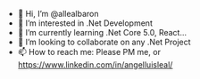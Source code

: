 - 👋 Hi, I’m @allealbaron
- 👀 I’m interested in .Net Development
- 🌱 I’m currently learning .Net Core 5.0, React...
- 💞️ I’m looking to collaborate on any .Net Project
- 📫 How to reach me: Please PM me, or https://www.linkedin.com/in/angelluisleal/

<!---
allealbaron/allealbaron is a ✨ special ✨ repository because its `README.md` (this file) appears on your GitHub profile.
You can click the Preview link to take a look at your changes.
--->
